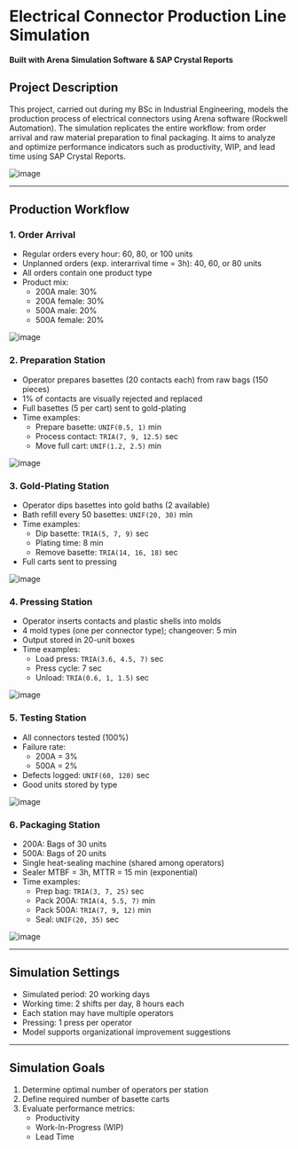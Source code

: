 # Electrical Connector Production Line Simulation  
**Built with Arena Simulation Software & SAP Crystal Reports**

## Project Description
This project, carried out during my BSc in Industrial Engineering, models the production process of electrical connectors using Arena software (Rockwell Automation). The simulation replicates the entire workflow: from order arrival and raw material preparation to final packaging. It aims to analyze and optimize performance indicators such as productivity, WIP, and lead time using SAP Crystal Reports.

![image](https://github.com/user-attachments/assets/5841bf8a-983f-423d-a8ea-b016e7ee6e0b)

---

## Production Workflow

### 1. Order Arrival
- Regular orders every hour: 60, 80, or 100 units  
- Unplanned orders (exp. interarrival time = 3h): 40, 60, or 80 units  
- All orders contain one product type  
- Product mix:  
  - 200A male: 30%  
  - 200A female: 30%  
  - 500A male: 20%  
  - 500A female: 20%
 
![image](https://github.com/user-attachments/assets/64cc7c6d-f048-46b8-9e2b-3e4e80c4efd7)

### 2. Preparation Station
- Operator prepares basettes (20 contacts each) from raw bags (150 pieces)  
- 1% of contacts are visually rejected and replaced  
- Full basettes (5 per cart) sent to gold-plating  
- Time examples:  
  - Prepare basette: `UNIF(0.5, 1)` min  
  - Process contact: `TRIA(7, 9, 12.5)` sec  
  - Move full cart: `UNIF(1.2, 2.5)` min

![image](https://github.com/user-attachments/assets/3d72f307-a787-4321-8653-cba37a49e1dc)


### 3. Gold-Plating Station
- Operator dips basettes into gold baths (2 available)  
- Bath refill every 50 basettes: `UNIF(20, 30)` min  
- Time examples:  
  - Dip basette: `TRIA(5, 7, 9)` sec  
  - Plating time: 8 min  
  - Remove basette: `TRIA(14, 16, 18)` sec  
- Full carts sent to pressing

![image](https://github.com/user-attachments/assets/5232cc71-68b7-432e-bac2-bc17d9283a82)


### 4. Pressing Station
- Operator inserts contacts and plastic shells into molds  
- 4 mold types (one per connector type); changeover: 5 min  
- Output stored in 20-unit boxes  
- Time examples:  
  - Load press: `TRIA(3.6, 4.5, 7)` sec  
  - Press cycle: 7 sec  
  - Unload: `TRIA(0.6, 1, 1.5)` sec


![image](https://github.com/user-attachments/assets/e0faede2-9bc8-48cc-8673-61d23971fc51)

### 5. Testing Station
- All connectors tested (100%)  
- Failure rate:  
  - 200A = 3%  
  - 500A = 2%  
- Defects logged: `UNIF(60, 120)` sec  
- Good units stored by type

![image](https://github.com/user-attachments/assets/c94fd7a6-4559-4d2c-99ab-0a5a3b3dc5b7)


### 6. Packaging Station
- 200A: Bags of 30 units  
- 500A: Bags of 20 units  
- Single heat-sealing machine (shared among operators)  
- Sealer MTBF = 3h, MTTR = 15 min (exponential)  
- Time examples:  
  - Prep bag: `TRIA(3, 7, 25)` sec  
  - Pack 200A: `TRIA(4, 5.5, 7)` min  
  - Pack 500A: `TRIA(7, 9, 12)` min  
  - Seal: `UNIF(20, 35)` sec
 
![image](https://github.com/user-attachments/assets/0d6a4ec9-5b92-42b4-b635-68212ea3d59e)

---

## Simulation Settings
- Simulated period: 20 working days  
- Working time: 2 shifts per day, 8 hours each  
- Each station may have multiple operators  
- Pressing: 1 press per operator  
- Model supports organizational improvement suggestions

---

## Simulation Goals

1. Determine optimal number of operators per station  
2. Define required number of basette carts  
3. Evaluate performance metrics:  
   - Productivity  
   - Work-In-Progress (WIP)  
   - Lead Time

